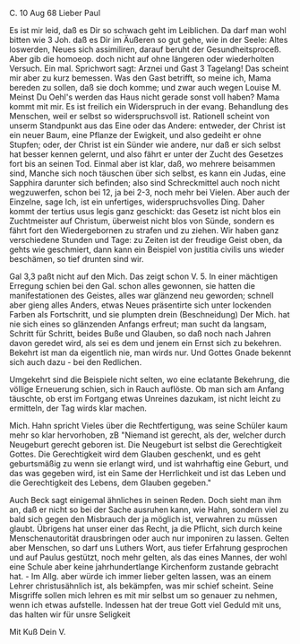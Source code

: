  C. 10 Aug 68
Lieber Paul

Es ist mir leid, daß es Dir so schwach geht im Leiblichen. Da darf man wohl bitten wie 3 Joh. daß es Dir im Äußeren so gut gehe, wie in der Seele: Altes loswerden, Neues sich assimiliren, darauf beruht der Gesundheitsproceß. Aber gib die homoeop. doch nicht auf ohne längeren oder wiederholten Versuch. Ein mal. Sprichwort sagt: Arznei und Gast 3 Tagelang! Das scheint mir aber zu kurz bemessen. Was den Gast betrifft, so meine ich, Mama bereden zu sollen, daß sie doch komme; und zwar auch wegen Louise M. Meinst Du Oehl's werden das Haus nicht gerade sonst voll haben? Mama kommt mit mir. 
Es ist freilich ein Widerspruch in der evang. Behandlung des Menschen, weil er selbst so widerspruchsvoll ist. Rationell scheint von unserm Standpunkt aus das Eine oder das Andere: entweder, der Christ ist ein neuer Baum, eine Pflanze der Ewigkeit, und also gedeiht er ohne Stupfen; oder, der Christ ist ein Sünder wie andere, nur daß er sich selbst hat besser kennen gelernt, und also fährt er unter der Zucht des Gesetzes fort bis an seinen Tod. Einmal aber ist klar, daß, wo mehrere beisammen sind, Manche sich noch täuschen über sich selbst, es kann ein Judas, eine Sapphira darunter sich befinden; also sind Schreckmittel auch noch nicht wegzuwerfen, schon bei 12, ja bei 2-3, noch mehr bei Vielen. Aber auch der Einzelne, sage Ich, ist ein unfertiges, widerspruchsvolles Ding. Daher kommt der tertius usus legis ganz geschickt: das Gesetz ist nicht blos ein Zuchtmeister auf Christum, überweist nicht blos von Sünde, sondern es fährt fort den Wiedergebornen zu strafen und zu ziehen. Wir haben ganz verschiedene Stunden und Tage: zu Zeiten ist der freudige Geist oben, da gehts wie geschmiert, dann kann ein Beispiel von justitia civilis uns wieder beschämen, so tief drunten sind wir.

Gal 3,3 paßt nicht auf den Mich. Das zeigt schon V. 5. In einer mächtigen Erregung schien bei den Gal. schon alles gewonnen, sie hatten die manifestationen des Geistes, alles war glänzend neu geworden; schnell aber gieng alles Anders, etwas Neues präsentirte sich unter lockenden Farben als Fortschritt, und sie plumpten drein (Beschneidung) Der Mich. hat nie sich eines so glänzenden Anfangs erfreut; man sucht da langsam, Schritt für Schritt, beides Buße und Glauben, so daß noch nach Jahren davon geredet wird, als sei es dem und jenem ein Ernst sich zu bekehren. Bekehrt ist man da eigentlich nie, man wirds nur. Und Gottes Gnade bekennt sich auch dazu - bei den Redlichen.

Umgekehrt sind die Beispiele nicht selten, wo eine eclatante Bekehrung, die völlige Erneuerung schien, sich in Rauch auflöste. Ob man sich am Anfang täuschte, ob erst im Fortgang etwas Unreines dazukam, ist nicht leicht zu ermitteln, der Tag wirds klar machen.

Mich. Hahn spricht Vieles über die Rechtfertigung, was seine Schüler kaum mehr so klar hervorhoben, zB "Niemand ist gerecht, als der, welcher durch Neugeburt gerecht geboren ist. Die Neugeburt ist selbst die Gerechtigkeit Gottes. Die Gerechtigkeit wird dem Glauben geschenkt, und es geht geburtsmäßig zu wenn sie erlangt wird, und ist wahrhaftig eine Geburt, und das was gegeben wird, ist ein Same der Herrlichkeit und ist das Leben und die Gerechtigkeit des Lebens, dem Glauben gegeben."

Auch Beck sagt einigemal ähnliches in seinen Reden. Doch sieht man ihm an, daß er nicht so bei der Sache ausruhen kann, wie Hahn, sondern viel zu bald sich gegen den Misbrauch der ja möglich ist, verwahren zu müssen glaubt. Übrigens hat unser einer das Recht, ja die Pflicht, sich durch keine Menschenautorität drausbringen oder auch nur imponiren zu lassen. Gelten aber Menschen, so darf uns Luthers Wort, aus tiefer Erfahrung gesprochen und auf Paulus gestützt, noch mehr gelten, als das eines Mannes, der wohl eine Schule aber keine jahrhundertlange Kirchenform zustande gebracht hat. - Im Allg. aber würde ich immer lieber gelten lassen, was an einem Lehrer christusähnlich ist, als bekämpfen, was mir schief scheint. Seine Misgriffe sollen mich lehren es mit mir selbst um so genauer zu nehmen, wenn ich etwas aufstelle. Indessen hat der treue Gott viel Geduld mit uns, das halten wir für unsre Seligkeit

 Mit Kuß Dein V.

